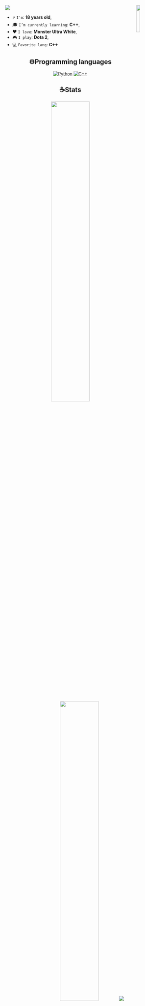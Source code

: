 <img align='center' src="https://capsule-render.vercel.app/api?type=waving&height=300&color=gradient&text=Hi,%20i'm%20Mark.&section=header&reversal=true&textBg=false&animation=twinkling&fontAlign=50&fontAlignY=45">

<img align='right' src='https://media.tenor.com/InvGTXnS4PwAAAAi/gengar-gen-2.gif' width='15%'>  

* ⚡ `I'm`: **18 years old**,
* 🎓 `I’m currently learning`: **C++**,
* ❤️ `I love`: **Monster Ultra White**,
* 🎮 `I play`: **Dota 2**,
* 💻 `Favorite lang`: **C++** 

<h2 align="center">⚙Programming languages</h2>
<p align="center">
<a href="#"><img alt="Python" src="https://img.shields.io/badge/Python-3670A0?logo=python&logoColor=white"></a>
<a href="#"><img alt="C++" src="https://img.shields.io/badge/C++-%2300599C.svg?logo=c%2B%2B&logoColor=white"></a>
</p>

<h2 align="center">☕Stats</h2>
<p align="center">
  <img height="50%" width="auto" src ="https://github-readme-stats.vercel.app/api?username=VNTIH3RO&show_icons=true&count_private=true&theme=material-palenight&hide_border=true&hide=issues,contribs&bg_color=00000000">
  <img height="50%" width="auto" src ="https://github-readme-stats.vercel.app/api/top-langs/?username=VNTIH3RO&layout=compact&hide_border=true&theme=material-palenight&bg_color=00000000&langs_count=6&hide=jupyter%20notebook,tex,css,php&exclude_repo=Pacman-AI">
  <img src ="https://github-readme-streak-stats.herokuapp.com?user=VNTIH3RO&theme=material-palenight&hide_border=true&background=FFFFFF00">
</p>
